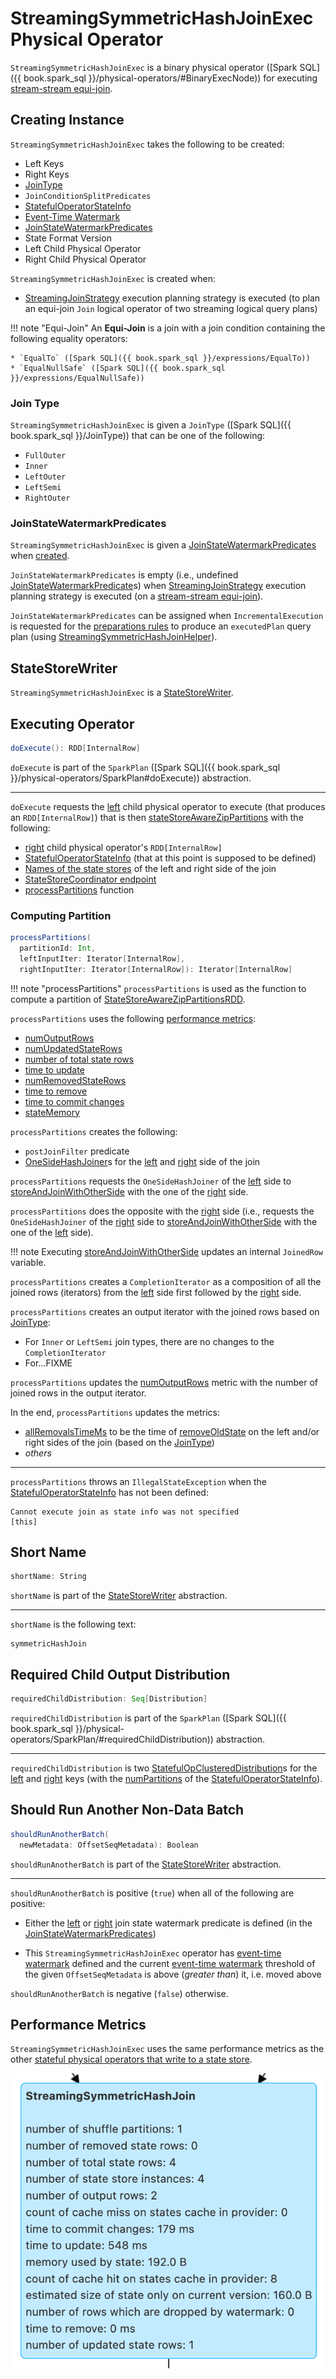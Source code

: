 # StreamingSymmetricHashJoinExec Physical Operator

`StreamingSymmetricHashJoinExec` is a binary physical operator ([Spark SQL]({{ book.spark_sql }}/physical-operators/#BinaryExecNode)) for executing [stream-stream equi-join](../join/index.md).

## Creating Instance

`StreamingSymmetricHashJoinExec` takes the following to be created:

* <span id="leftKeys"> Left Keys
* <span id="rightKeys"> Right Keys
* [JoinType](#joinType)
* <span id="condition"> `JoinConditionSplitPredicates`
* <span id="stateInfo"> [StatefulOperatorStateInfo](../stateful-stream-processing/StatefulOperatorStateInfo.md)
* <span id="eventTimeWatermark"> [Event-Time Watermark](../watermark/index.md)
* [JoinStateWatermarkPredicates](#stateWatermarkPredicates)
* <span id="stateFormatVersion"> State Format Version
* <span id="left"> Left Child Physical Operator
* <span id="right"> Right Child Physical Operator

`StreamingSymmetricHashJoinExec` is created when:

* [StreamingJoinStrategy](../execution-planning-strategies/StreamingJoinStrategy.md) execution planning strategy is executed (to plan an equi-join `Join` logical operator of two streaming logical query plans)

!!! note "Equi-Join"
    An **Equi-Join** is a join with a join condition containing the following equality operators:

    * `EqualTo` ([Spark SQL]({{ book.spark_sql }}/expressions/EqualTo))
    * `EqualNullSafe` ([Spark SQL]({{ book.spark_sql }}/expressions/EqualNullSafe))

### <span id="joinType"> Join Type

`StreamingSymmetricHashJoinExec` is given a `JoinType` ([Spark SQL]({{ book.spark_sql }}/JoinType)) that can be one of the following:

* `FullOuter`
* `Inner`
* `LeftOuter`
* `LeftSemi`
* `RightOuter`

### <span id="stateWatermarkPredicates"> JoinStateWatermarkPredicates

`StreamingSymmetricHashJoinExec` is given a [JoinStateWatermarkPredicates](../join/JoinStateWatermarkPredicates.md) when [created](#creating-instance).

`JoinStateWatermarkPredicates` is empty (i.e., undefined [JoinStateWatermarkPredicate](../join/JoinStateWatermarkPredicate.md)s) when [StreamingJoinStrategy](../execution-planning-strategies/StreamingJoinStrategy.md) execution planning strategy is executed (on a [stream-stream equi-join](../join/index.md)).

`JoinStateWatermarkPredicates` can be assigned when `IncrementalExecution` is requested for the [preparations rules](../IncrementalExecution.md#preparations) to produce an `executedPlan` query plan (using [StreamingSymmetricHashJoinHelper](../join/StreamingSymmetricHashJoinHelper.md#getStateWatermarkPredicates)).

## <span id="StateStoreWriter"> StateStoreWriter

`StreamingSymmetricHashJoinExec` is a [StateStoreWriter](StateStoreWriter.md).

## <span id="doExecute"> Executing Operator

```scala
doExecute(): RDD[InternalRow]
```

`doExecute` is part of the `SparkPlan` ([Spark SQL]({{ book.spark_sql }}/physical-operators/SparkPlan#doExecute)) abstraction.

---

`doExecute` requests the [left](#left) child physical operator to execute (that produces an `RDD[InternalRow]`) that is then [stateStoreAwareZipPartitions](../join/StateStoreAwareZipPartitionsHelper.md#stateStoreAwareZipPartitions) with the following:

* [right](#right) child physical operator's `RDD[InternalRow]`
* [StatefulOperatorStateInfo](#stateInfo) (that at this point is supposed to be defined)
* [Names of the state stores](../join/SymmetricHashJoinStateManager.md#allStateStoreNames) of the left and right side of the join
* [StateStoreCoordinator endpoint](../stateful-stream-processing/StateStoreCoordinatorRef.md#forDriver)
* [processPartitions](#processPartitions) function

### <span id="processPartitions"> Computing Partition

```scala
processPartitions(
  partitionId: Int,
  leftInputIter: Iterator[InternalRow],
  rightInputIter: Iterator[InternalRow]): Iterator[InternalRow]
```

!!! note "processPartitions"
    `processPartitions` is used as the function to compute a partition of [StateStoreAwareZipPartitionsRDD](../join/StateStoreAwareZipPartitionsRDD.md).

`processPartitions` uses the following [performance metrics](#performance-metrics):

* [numOutputRows](StateStoreWriter.md#numOutputRows)
* [numUpdatedStateRows](StateStoreWriter.md#numUpdatedStateRows)
* [number of total state rows](StateStoreWriter.md#numTotalStateRows)
* [time to update](StateStoreWriter.md#allUpdatesTimeMs)
* [numRemovedStateRows](StateStoreWriter.md#numRemovedStateRows)
* [time to remove](StateStoreWriter.md#allRemovalsTimeMs)
* [time to commit changes](StateStoreWriter.md#commitTimeMs)
* [stateMemory](StateStoreWriter.md#stateMemory)

`processPartitions` creates the following:

* `postJoinFilter` predicate
* [OneSideHashJoiner](../join/OneSideHashJoiner.md)s for the [left](#left) and [right](#right) side of the join

`processPartitions` requests the `OneSideHashJoiner` of the [left](#left) side to [storeAndJoinWithOtherSide](../join/OneSideHashJoiner.md#storeAndJoinWithOtherSide) with the one of the [right](#right) side.

`processPartitions` does the opposite with the [right](#right) side (i.e., requests the `OneSideHashJoiner` of the [right](#right) side to [storeAndJoinWithOtherSide](../join/OneSideHashJoiner.md#storeAndJoinWithOtherSide) with the one of the [left](#left) side).

!!! note
    Executing [storeAndJoinWithOtherSide](../join/OneSideHashJoiner.md#storeAndJoinWithOtherSide) updates an internal `JoinedRow` variable.

`processPartitions` creates a `CompletionIterator` as a composition of all the joined rows (iterators) from the [left](#left) side first followed by the [right](#right) side.

`processPartitions` creates an output iterator with the joined rows based on [JoinType](#joinType):

* For `Inner` or `LeftSemi` join types, there are no changes to the `CompletionIterator`
* For...FIXME

`processPartitions` updates the [numOutputRows](StateStoreWriter.md#numOutputRows) metric with the number of joined rows in the output iterator.

In the end, `processPartitions` updates the metrics:

* [allRemovalsTimeMs](StateStoreWriter.md#allRemovalsTimeMs) to be the time of [removeOldState](../join/OneSideHashJoiner.md#removeOldState) on the left and/or right sides of the join (based on the [JoinType](#joinType))
* _others_

---

`processPartitions` throws an `IllegalStateException` when the [StatefulOperatorStateInfo](../stateful-stream-processing/StatefulOperatorStateInfo.md) has not been defined:

```text
Cannot execute join as state info was not specified
[this]
```

## <span id="shortName"> Short Name

```scala
shortName: String
```

`shortName` is part of the [StateStoreWriter](StateStoreWriter.md#shortName) abstraction.

---

`shortName` is the following text:

```text
symmetricHashJoin
```

## <span id="requiredChildDistribution"> Required Child Output Distribution

```scala
requiredChildDistribution: Seq[Distribution]
```

`requiredChildDistribution` is part of the `SparkPlan` ([Spark SQL]({{ book.spark_sql }}/physical-operators/SparkPlan/#requiredChildDistribution)) abstraction.

---

`requiredChildDistribution` is two [StatefulOpClusteredDistribution](StatefulOpClusteredDistribution.md)s for the [left](#leftKeys) and [right](#rightKeys) keys (with the [numPartitions](../stateful-stream-processing/StatefulOperatorStateInfo.md#numPartitions) of the [StatefulOperatorStateInfo](StatefulOperator.md#getStateInfo)).

## <span id="shouldRunAnotherBatch"> Should Run Another Non-Data Batch

```scala
shouldRunAnotherBatch(
  newMetadata: OffsetSeqMetadata): Boolean
```

`shouldRunAnotherBatch` is part of the [StateStoreWriter](StateStoreWriter.md#shouldRunAnotherBatch) abstraction.

---

`shouldRunAnotherBatch` is positive (`true`) when all of the following are positive:

* Either the [left](../join/JoinStateWatermarkPredicates.md#left) or [right](../join/JoinStateWatermarkPredicates.md#right) join state watermark predicate is defined (in the [JoinStateWatermarkPredicates](#stateWatermarkPredicates))

* This `StreamingSymmetricHashJoinExec` operator has [event-time watermark](#eventTimeWatermark) defined and the current [event-time watermark](../OffsetSeqMetadata.md#batchWatermarkMs) threshold of the given `OffsetSeqMetadata` is above (_greater than_) it, i.e. moved above

`shouldRunAnotherBatch` is negative (`false`) otherwise.

## <span id="metrics"> Performance Metrics

`StreamingSymmetricHashJoinExec` uses the same performance metrics as the other [stateful physical operators that write to a state store](StateStoreWriter.md#metrics).

![StreamingSymmetricHashJoinExec in web UI (Details for Query)](../images/StreamingSymmetricHashJoinExec-webui-query-details.png)

<!---
## Review Me

`StreamingSymmetricHashJoinExec` is given execution-specific configuration (i.e. <<stateInfo, StatefulOperatorStateInfo>>, <<eventTimeWatermark, event-time watermark>>, and <<stateWatermarkPredicates, JoinStateWatermarkPredicates>>) when `IncrementalExecution` is requested to plan a streaming query for execution (and uses the [state preparation rule](../IncrementalExecution.md#state)).

`StreamingSymmetricHashJoinExec` uses two [OneSideHashJoiners](../join/OneSideHashJoiner.md) (for the <<processPartitions-leftSideJoiner, left>> and <<processPartitions-rightSideJoiner, right>> sides of the join) to manage join state when <<processPartitions, processing partitions of the left and right sides of a stream-stream join>>.

=== [[output]] Output Schema -- `output` Method

[source, scala]
----
output: Seq[Attribute]
----

NOTE: `output` is part of the `QueryPlan` Contract to describe the attributes of (the schema of) the output.

`output` schema depends on the <<joinType, join type>>:

* For `Cross` and `Inner` (`InnerLike`) joins, it is the output schema of the <<left, left>> and <<right, right>> operators

* For `LeftOuter` joins, it is the output schema of the <<left, left>> operator with the attributes of the <<right, right>> operator with `nullability` flag enabled (`true`)

* For `RightOuter` joins, it is the output schema of the <<right, right>> operator with the attributes of the <<left, left>> operator with `nullability` flag enabled (`true`)

`output` throws an `IllegalArgumentException` for other join types:

```
[className] should not take [joinType] as the JoinType
```

=== [[outputPartitioning]] Output Partitioning -- `outputPartitioning` Method

[source, scala]
----
outputPartitioning: Partitioning
----

NOTE: `outputPartitioning` is part of the `SparkPlan` Contract to specify how data should be partitioned across different nodes in the cluster.

`outputPartitioning` depends on the <<joinType, join type>>:

* For `Cross` and `Inner` (`InnerLike`) joins, it is a `PartitioningCollection` of the output partitioning of the <<left, left>> and <<right, right>> operators

* For `LeftOuter` joins, it is a `PartitioningCollection` of the output partitioning of the <<left, left>> operator

* For `RightOuter` joins, it is a `PartitioningCollection` of the output partitioning of the <<right, right>> operator

`outputPartitioning` throws an `IllegalArgumentException` for other join types:

```text
[className] should not take [joinType] as the JoinType
```

=== [[eventTimeWatermark]] Event-Time Watermark -- `eventTimeWatermark` Internal Property

[source, scala]
----
eventTimeWatermark: Option[Long]
----

When <<creating-instance, created>>, `StreamingSymmetricHashJoinExec` can be given the [event-time watermark](../OffsetSeqMetadata.md#batchWatermarkMs) of the current streaming micro-batch.

`eventTimeWatermark` is an optional property that is specified only after [IncrementalExecution](../IncrementalExecution.md) was requested to apply the [state preparation rule](../IncrementalExecution.md#state) to a physical query plan of a streaming query (to [optimize (prepare) the physical plan of the streaming query](../IncrementalExecution.md#executedPlan) once for [ContinuousExecution](../continuous-execution/ContinuousExecution.md) and every trigger for [MicroBatchExecution](../micro-batch-execution/MicroBatchExecution.md) in the **queryPlanning** phase).

`eventTimeWatermark` is used when:

* `StreamingSymmetricHashJoinExec` is requested to [check out whether the last batch execution requires another non-data batch or not](#shouldRunAnotherBatch)
* `OneSideHashJoiner` is requested to [storeAndJoinWithOtherSide](../join/OneSideHashJoiner.md#storeAndJoinWithOtherSide)

## <span id="stateWatermarkPredicates"> Watermark Predicates for State Removal

```scala
stateWatermarkPredicates: JoinStateWatermarkPredicates
```

When <<creating-instance, created>>, `StreamingSymmetricHashJoinExec` is given a <<JoinStateWatermarkPredicates.md#, JoinStateWatermarkPredicates>> for the <<left, left>> and <<right, right>> join sides (using the [StreamingSymmetricHashJoinHelper](../join/StreamingSymmetricHashJoinHelper.md#getStateWatermarkPredicates) utility).

`stateWatermarkPredicates` contains the left and right predicates only when [IncrementalExecution](../IncrementalExecution.md) is requested to apply the [state preparation rule](../IncrementalExecution.md#state) to a physical query plan of a streaming query (to [optimize (prepare) the physical plan of the streaming query](../IncrementalExecution.md#executedPlan) once for [ContinuousExecution](../continuous-execution/ContinuousExecution.md) and every trigger for [MicroBatchExecution](../micro-batch-execution/MicroBatchExecution.md) in the **queryPlanning** phase).

`stateWatermarkPredicates` is used when `StreamingSymmetricHashJoinExec` is requested for the following:

* [Process partitions of the left and right sides of the stream-stream join](#processPartitions) (and creating [OneSideHashJoiner](../join/OneSideHashJoiner.md)s)

* [Checking out whether the last batch execution requires another non-data batch or not](#shouldRunAnotherBatch)

## <span id="doExecute"> Executing Physical Operator

```scala
doExecute(): RDD[InternalRow]
```

`doExecute` is part of the `SparkPlan` abstraction ([Spark SQL]({{ book.spark_sql }}/physical-operators/SparkPlan/)).

`doExecute` first requests the `StreamingQueryManager` for the [StateStoreCoordinatorRef](../StreamingQueryManager.md#stateStoreCoordinator) to the `StateStoreCoordinator` RPC endpoint (for the driver).

`doExecute` then uses `SymmetricHashJoinStateManager` utility to [get the names of the state stores](../join/SymmetricHashJoinStateManager.md#allStateStoreNames) for the [left](../join/SymmetricHashJoinStateManager.md#LeftSide) and [right](../join/SymmetricHashJoinStateManager.md#RightSide) sides of the streaming join.

In the end, `doExecute` requests the <<left, left>> and <<right, right>> child physical operators to execute (generate an RDD) and then <<spark-sql-streaming-StateStoreAwareZipPartitionsHelper.md#stateStoreAwareZipPartitions, stateStoreAwareZipPartitions>> with <<processPartitions, processPartitions>> (and with the `StateStoreCoordinatorRef` and the state stores).

=== [[processPartitions]] Processing Partitions of Left and Right Sides of Stream-Stream Join -- `processPartitions` Internal Method

[source, scala]
----
processPartitions(
  leftInputIter: Iterator[InternalRow],
  rightInputIter: Iterator[InternalRow]): Iterator[InternalRow]
----

[[processPartitions-updateStartTimeNs]]
`processPartitions` records the current time (as _updateStartTimeNs_ for the <<allUpdatesTimeMs, total time to update rows>> performance metric in <<onOutputCompletion, onOutputCompletion>>).

[[processPartitions-postJoinFilter]]
`processPartitions` creates a new predicate (_postJoinFilter_) based on the `bothSides` of the <<condition, JoinConditionSplitPredicates>> if defined or `true` literal.

[[processPartitions-leftSideJoiner]]
`processPartitions` creates a [OneSideHashJoiner](../join/OneSideHashJoiner.md) for the [LeftSide](../join/SymmetricHashJoinStateManager.md#LeftSide) and all other properties for the left-hand join side (`leftSideJoiner`).

[[processPartitions-rightSideJoiner]]
`processPartitions` creates a [OneSideHashJoiner](../join/OneSideHashJoiner.md) for the [RightSide](../join/SymmetricHashJoinStateManager.md#RightSide) and all other properties for the right-hand join side (`rightSideJoiner`).

[[processPartitions-leftOutputIter]][[processPartitions-rightOutputIter]]
`processPartitions` requests the `OneSideHashJoiner` for the left-hand join side to [storeAndJoinWithOtherSide](../join/OneSideHashJoiner.md#storeAndJoinWithOtherSide) with the right-hand side one (that creates a `leftOutputIter` row iterator) and the `OneSideHashJoiner` for the right-hand join side to do the same with the left-hand side one (and creates a `rightOutputIter` row iterator).

[[processPartitions-innerOutputCompletionTimeNs]]
`processPartitions` records the current time (as _innerOutputCompletionTimeNs_ for the <<allRemovalsTimeMs, total time to remove rows>> performance metric in <<onOutputCompletion, onOutputCompletion>>).

[[processPartitions-innerOutputIter]]
`processPartitions` creates a `CompletionIterator` with the left and right output iterators (with the rows of the `leftOutputIter` first followed by `rightOutputIter`). When no rows are left to process, the `CompletionIterator` records the completion time.

[[processPartitions-outputIter]]
`processPartitions` creates a join-specific output `Iterator[InternalRow]` of the output rows based on the <<joinType, join type>> (of the `StreamingSymmetricHashJoinExec`):

* For `Inner` joins, `processPartitions` simply uses the <<processPartitions-innerOutputIter, output iterator of the left and right rows>>

* For `LeftOuter` joins, `processPartitions`...

* For `RightOuter` joins, `processPartitions`...

* For other joins, `processPartitions` simply throws an `IllegalArgumentException`.

[[processPartitions-outputIterWithMetrics]]
`processPartitions` creates an `UnsafeProjection` for the <<output, output>> (and the output of the <<left, left>> and <<right, right>> child operators) that counts all the rows of the <<processPartitions-outputIter, join-specific output iterator>> (as the <<numOutputRows, numOutputRows>> metric) and generate an output projection.

In the end, `processPartitions` returns a `CompletionIterator` with with the <<processPartitions-outputIterWithMetrics, output iterator with the rows counted (as numOutputRows metric)>> and <<processPartitions-onOutputCompletion, onOutputCompletion>> completion function.

NOTE: `processPartitions` is used exclusively when `StreamingSymmetricHashJoinExec` physical operator is requested to <<doExecute, execute>>.

==== [[processPartitions-onOutputCompletion]][[onOutputCompletion]] Calculating Performance Metrics (Output Completion Callback) -- `onOutputCompletion` Internal Method

[source, scala]
----
onOutputCompletion: Unit
----

`onOutputCompletion` calculates the <<allUpdatesTimeMs, total time to update rows>> performance metric (that is the time since the <<processPartitions-updateStartTimeNs, processPartitions>> was executed).

`onOutputCompletion` adds the time for the inner join to complete (since <<processPartitions-innerOutputCompletionTimeNs, innerOutputCompletionTimeNs>> time marker) to the <<allRemovalsTimeMs, total time to remove rows>> performance metric.

`onOutputCompletion` records the time to [remove old state](../join/OneSideHashJoiner.md#removeOldState) (per the [join state watermark predicate](../join/OneSideHashJoiner.md#stateWatermarkPredicate) for the <<left, left>> and the <<right, right>> streaming queries) and adds it to the <<allRemovalsTimeMs, total time to remove rows>> performance metric.

NOTE: `onOutputCompletion` triggers the [old state removal](../join/OneSideHashJoiner.md#removeOldState) eagerly by iterating over the state rows to be deleted.

`onOutputCompletion` records the time for the <<processPartitions-leftSideJoiner, left>> and <<processPartitions-rightSideJoiner, right>> `OneSideHashJoiners` to [commit any state changes](../join/OneSideHashJoiner.md#commitStateAndGetMetrics) that becomes the <<commitTimeMs, time to commit changes>> performance metric.

`onOutputCompletion` calculates the <<numUpdatedStateRows, number of updated state rows>> performance metric (as the [number of updated state rows](../join/OneSideHashJoiner.md#numUpdatedStateRows) of the <<processPartitions-leftSideJoiner, left>> and <<processPartitions-rightSideJoiner, right>> streaming queries).

`onOutputCompletion` calculates the <<numTotalStateRows, number of total state rows>> performance metric (as the sum of the [number of keys](../stateful-stream-processing/StateStoreMetrics.md#numKeys) in the [KeyWithIndexToValueStore](../join/SymmetricHashJoinStateManager.md#keyWithIndexToValue) of the <<processPartitions-leftSideJoiner, left>> and <<processPartitions-rightSideJoiner, right>> streaming queries).

`onOutputCompletion` calculates the <<stateMemory, memory used by state>> performance metric (as the sum of the [memory used](../stateful-stream-processing/StateStoreMetrics.md#memoryUsedBytes) by the [KeyToNumValuesStore](../join/SymmetricHashJoinStateManager.md#keyToNumValues) and [KeyWithIndexToValueStore](../join/SymmetricHashJoinStateManager.md#keyWithIndexToValue) of the <<processPartitions-leftSideJoiner, left>> and <<processPartitions-rightSideJoiner, right>> streams).

In the end, `onOutputCompletion` calculates the [custom metrics](../stateful-stream-processing/StateStoreMetrics.md#customMetrics).
-->
